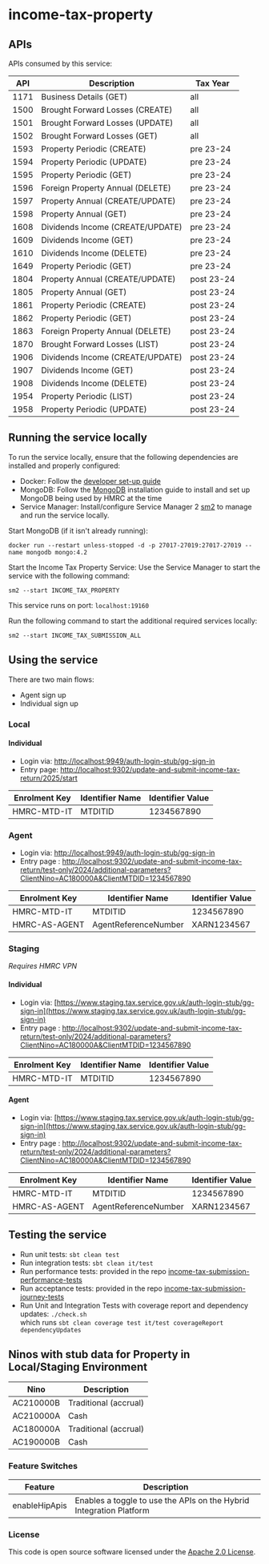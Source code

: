 
# income-tax-property

## APIs

APIs consumed by this service:

| API | Description                      | Tax Year   |
|-----|----------------------------------|------------|
| 1171 | Business Details (GET)           | all        |
| 1500 | Brought Forward Losses (CREATE)  | all        |
| 1501 | Brought Forward Losses (UPDATE)  | all        |
| 1502 | Brought Forward Losses (GET)     | all        |
| 1593 | Property Periodic (CREATE)       | pre 23-24  |
| 1594 | Property Periodic (UPDATE)       | pre 23-24  |
| 1595 | Property Periodic (GET)          | pre 23-24  |
| 1596 | Foreign Property Annual (DELETE) | pre 23-24  |
| 1597 | Property Annual (CREATE/UPDATE)  | pre 23-24  |
| 1598 | Property Annual (GET)            | pre 23-24  |
| 1608 | Dividends Income (CREATE/UPDATE) | pre 23-24  |
| 1609 | Dividends Income (GET)           | pre 23-24  |
| 1610 | Dividends Income (DELETE)        | pre 23-24  |
| 1649 | Property Periodic (GET)          | pre 23-24  |
| 1804 | Property Annual (CREATE/UPDATE)  | post 23-24 |
| 1805 | Property Annual (GET)            | post 23-24 |
| 1861 | Property Periodic (CREATE)       | post 23-24 |
| 1862 | Property Periodic (GET)          | post 23-24 |
| 1863 | Foreign Property Annual (DELETE) | post 23-24 |
| 1870 | Brought Forward Losses (LIST)    | post 23-24 |
| 1906 | Dividends Income (CREATE/UPDATE) | post 23-24 |
| 1907 | Dividends Income (GET)           | post 23-24 |
| 1908 | Dividends Income (DELETE)        | post 23-24 |
| 1954 | Property Periodic (LIST)         | post 23-24 |
| 1958 | Property Periodic (UPDATE)       | post 23-24 |

## Running the service locally

To run the service locally, ensure that the following dependencies are installed and properly configured:

- Docker: Follow the [developer set-up guide](https://docs.tax.service.gov.uk/mdtp-handbook/documentation/developer-set-up/)
- MongoDB: Follow the [MongoDB](https://docs.mongodb.com/manual/installation/) installation guide to install and set up MongoDB being used by HMRC at the time
- Service Manager: Install/configure Service Manager 2 [sm2](https://github.com/hmrc/sm2) to manage and run the service locally.

Start MongoDB (if it isn't already running):

    docker run --restart unless-stopped -d -p 27017-27019:27017-27019 --name mongodb mongo:4.2

Start the Income Tax Property Service: Use the Service Manager to start the service with the following command:

    sm2 --start INCOME_TAX_PROPERTY

This service runs on port: `localhost:19160`

Run the following command to start the additional required services locally:

    sm2 --start INCOME_TAX_SUBMISSION_ALL

## Using the service

There are two main flows:

* Agent sign up
* Individual sign up

### Local

#### Individual
* Login via: [http://localhost:9949/auth-login-stub/gg-sign-in](http://localhost:9949/auth-login-stub/gg-sign-in)
* Entry page: [http://localhost:9302/update-and-submit-income-tax-return/2025/start](http://localhost:9302/update-and-submit-income-tax-return/2025/start)

| Enrolment Key | Identifier Name | Identifier Value |
|---------------|-----------------|------------------|
| HMRC-MTD-IT   | MTDITID         | 1234567890       |


### Agent
* Login via: [http://localhost:9949/auth-login-stub/gg-sign-in](http://localhost:9949/auth-login-stub/gg-sign-in)
* Entry page : [http://localhost:9302/update-and-submit-income-tax-return/test-only/2024/additional-parameters?ClientNino=AC180000A&ClientMTDID=1234567890](http://localhost:9302/update-and-submit-income-tax-return/test-only/2024/additional-parameters?ClientNino=AC180000A&ClientMTDID=1234567890)

| Enrolment Key  | Identifier Name      | Identifier Value	 |
|----------------|----------------------|-------------------|
| HMRC-MTD-IT    | MTDITID              | 1234567890        |
| HMRC-AS-AGENT  | AgentReferenceNumber | XARN1234567       |

### Staging

*Requires HMRC VPN*

#### Individual
* Login via: [https://www.staging.tax.service.gov.uk/auth-login-stub/gg-sign-in](https://www.staging.tax.service.gov.uk/auth-login-stub/gg-sign-in)
* Entry page : [http://localhost:9302/update-and-submit-income-tax-return/test-only/2024/additional-parameters?ClientNino=AC180000A&ClientMTDID=1234567890](http://localhost:9302/update-and-submit-income-tax-return/test-only/2024/additional-parameters?ClientNino=AC180000A&ClientMTDID=1234567890)

| Enrolment Key | Identifier Name | Identifier Value |
|---------------|-----------------|------------------|
| HMRC-MTD-IT   | MTDITID         | 1234567890       |

#### Agent
* Login via: [https://www.staging.tax.service.gov.uk/auth-login-stub/gg-sign-in](https://www.staging.tax.service.gov.uk/auth-login-stub/gg-sign-in)
* Entry page : [http://localhost:9302/update-and-submit-income-tax-return/test-only/2024/additional-parameters?ClientNino=AC180000A&ClientMTDID=1234567890](http://localhost:9302/update-and-submit-income-tax-return/test-only/2024/additional-parameters?ClientNino=AC180000A&ClientMTDID=1234567890)

| Enrolment Key  | Identifier Name      | Identifier Value	 |
|----------------|----------------------|-------------------|
| HMRC-MTD-IT    | MTDITID              | 1234567890        |
| HMRC-AS-AGENT  | AgentReferenceNumber | XARN1234567       |


## Testing the service

* Run unit tests: `sbt clean test`
* Run integration tests: `sbt clean it/test`
* Run performance tests: provided in the repo [income-tax-submission-performance-tests](https://github.com/hmrc/income-tax-submission-performance-tests)
* Run acceptance tests: provided in the repo [income-tax-submission-journey-tests](https://github.com/hmrc/income-tax-submission-journey-tests)
* Run Unit and Integration Tests with coverage report and dependency updates: `./check.sh`<br/>
  which runs `sbt clean coverage test it/test coverageReport dependencyUpdates`

## Ninos with stub data for Property in Local/Staging Environment

| Nino      | Description           |
|-----------|-----------------------|
| AC210000B | Traditional (accrual) |
| AC210000A | Cash                  |
| AC180000A | Traditional (accrual) | 
| AC190000B | Cash                  |

### Feature Switches
| Feature                     | Description                                                                                              |
 |-----------------------------|----------------------------------------------------------------------------------------------------------|
| enableHipApis          | Enables a toggle to use the APIs on the Hybrid Integration Platform

### License

This code is open source software licensed under the [Apache 2.0 License]("http://www.apache.org/licenses/LICENSE-2.0.html").